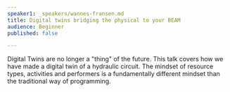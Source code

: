 ```yaml
---
speaker1: _speakers/wannes-fransen.md
title: Digital twins bridging the physical to your BEAM
audience: Beginner
published: false

---
```

<p>Digital Twins are no longer a "thing" of the future. This talk covers how we have made a digital twin of a hydraulic circuit. The mindset of resource types, activities and performers is a fundamentally different mindset than the traditional way of programming.</p>
